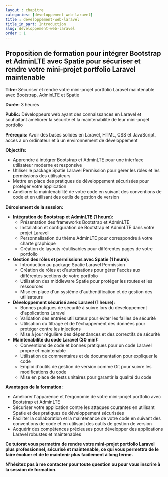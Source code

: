 ```yaml
---
layout : chapitre
categories: [développement-web-laravel]
title : développement-web-laravel
title_in_part: Introduction
slug: développement-web-laravel
order : 1
---
```


## Proposition de formation pour intégrer Bootstrap et AdminLTE avec Spatie pour sécuriser et rendre votre mini-projet portfolio Laravel maintenable

**Titre:** Sécuriser et rendre votre mini-projet portfolio Laravel maintenable avec Bootstrap, AdminLTE et Spatie

**Durée:** 3 heures

**Public:** Développeurs web ayant des connaissances en Laravel et souhaitant améliorer la sécurité et la maintenabilité de leur mini-projet portfolio

**Prérequis:** Avoir des bases solides en Laravel, HTML, CSS et JavaScript, accès à un ordinateur et à un environnement de développement

**Objectifs:**

* Apprendre à intégrer Bootstrap et AdminLTE pour une interface utilisateur moderne et responsive
* Utiliser le package Spatie Laravel Permission pour gérer les rôles et les permissions des utilisateurs
* Mettre en place des pratiques de développement sécurisées pour protéger votre application
* Améliorer la maintenabilité de votre code en suivant des conventions de code et en utilisant des outils de gestion de version

**Déroulement de la session:**

* **Intégration de Bootstrap et AdminLTE (1 heure):**
    * Présentation des frameworks Bootstrap et AdminLTE
    * Installation et configuration de Bootstrap et AdminLTE dans votre projet Laravel
    * Personnalisation du thème AdminLTE pour correspondre à votre charte graphique
    * Création de layouts réutilisables pour différentes pages de votre portfolio
* **Gestion des rôles et permissions avec Spatie (1 heure):**
    * Introduction au package Spatie Laravel Permission
    * Création de rôles et d'autorisations pour gérer l'accès aux différentes sections de votre portfolio
    * Utilisation des middleware Spatie pour protéger les routes et les ressources
    * Mise en place d'un système d'authentification et de gestion des utilisateurs
* **Développement sécurisé avec Laravel (1 heure):**
    * Bonnes pratiques de sécurité à suivre lors du développement d'applications Laravel
    * Validation des entrées utilisateur pour éviter les failles de sécurité
    * Utilisation du filtrage et de l'échappement des données pour protéger contre les injections
    * Mise à jour régulière des dépendances et des correctifs de sécurité
* **Maintenabilité du code Laravel (30 min):**
    * Conventions de code et bonnes pratiques pour un code Laravel propre et maintenable
    * Utilisation de commentaires et de documentation pour expliquer le code
    * Emploi d'outils de gestion de version comme Git pour suivre les modifications du code
    * Mise en place de tests unitaires pour garantir la qualité du code

**Avantages de la formation:**

* Améliorer l'apparence et l'ergonomie de votre mini-projet portfolio avec Bootstrap et AdminLTE
* Sécuriser votre application contre les attaques courantes en utilisant Spatie et des pratiques de développement sécurisées
* Faciliter la collaboration et la maintenance de votre code en suivant des conventions de code et en utilisant des outils de gestion de version
* Acquérir des compétences précieuses pour développer des applications Laravel robustes et maintenables

**Ce tutorat vous permettra de rendre votre mini-projet portfolio Laravel plus professionnel, sécurisé et maintenable, ce qui vous permettra de le faire évoluer et de le maintenir plus facilement à long terme.**

**N'hésitez pas à me contacter pour toute question ou pour vous inscrire à la session de formation.**
